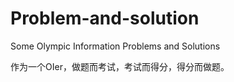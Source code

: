 # Problem-and-solution
Some Olympic Information Problems and Solutions

作为一个OIer，做题而考试，考试而得分，得分而做题。
